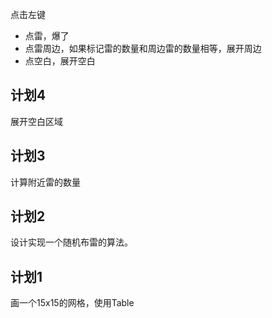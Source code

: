 

点击左键
* 点雷，爆了
* 点雷周边，如果标记雷的数量和周边雷的数量相等，展开周边
* 点空白，展开空白

##



## 计划4
展开空白区域

## 计划3
计算附近雷的数量

## 计划2
设计实现一个随机布雷的算法。

## 计划1


画一个15x15的网格，使用Table
